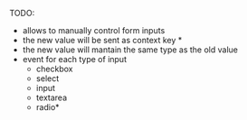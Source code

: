 TODO:
- allows to manually control form inputs
- the new value will be sent as context key *
- the new value will mantain the same type as the old value
- event for each type of input
  - checkbox
  - select
  - input
  - textarea
  - radio*
